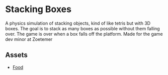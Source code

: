 ﻿# Stacking Boxes
A physics simulation of stacking objects, kind of like tetris but with 3D boxes. The goal is to stack as many boxes as possible without them falling over. The game is over when a box falls off the platform.
Made for the game dev minor at Zoetemer

## Assets
- [Food](https://kenney.nl/assets/food-kit)